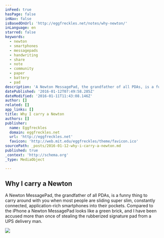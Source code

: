 ```yaml
---
inFeed: true
hasPage: false
inNav: false
isBasedOnUrl: 'http://eggfreckles.net/notes/why-newton/'
inLanguage: en
starred: false
keywords:
  - newton
  - smartphones
  - messagepads
  - handwriting
  - share
  - note
  - community
  - paper
  - battery
  - pad
description: 'A Newton MessagePad, the grandfather of all PDAs, is a funny thing to carry around with you when most people are sliding super slim, constantly connected, application-rich smartphones into their pockets. Compared to the iPhone a Newton MessagePad looks like a green brick, and I have been accused more than once of stealing the rubberized signature pad from a UPS delivery man.'
datePublished: '2016-01-12T07:49:58.285Z'
dateModified: '2016-01-11T11:43:08.146Z'
author: []
related: []
app_links: []
title: Why I carry a Newton
authors: []
publisher:
  name: Eggfreckles
  domain: eggfreckles.net
  url: 'http://eggfreckles.net'
  favicon: 'http://web.mit.edu/eggfreckles/theme/favicon.ico'
sourcePath: _posts/2016-01-12-why-i-carry-a-newton.md
published: true
_context: 'http://schema.org'
_type: MediaObject

---
```

<article style=""><h1>Why I carry a Newton</h1><p>A Newton MessagePad, the grandfather of all PDAs, is a funny thing to carry around with you when most people are sliding super slim, constantly connected, application-rich smartphones into their pockets. Compared to the iPhone a Newton MessagePad looks like a green brick, and I have been accused more than once of stealing the rubberized signature pad from a UPS delivery man.</p><img src="http://web.mit.edu/eggfreckles/img/newton.png" /></article>